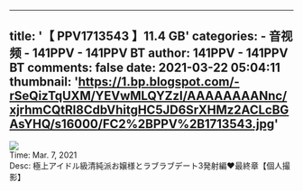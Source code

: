 
---
title: '【
                                PPV1713543
                            】11.4 GB'
categories: 
    - 音视频
    - 141PPV - 141PPV BT
author: 141PPV - 141PPV BT
comments: false
date: 2021-03-22 05:04:11
thumbnail: 'https://1.bp.blogspot.com/-rSeQizTqUXM/YEVwMLQYZzI/AAAAAAAANnc/xjrhmCQtRl8CdbVhitgHC5JD6SrXHMz2ACLcBGAsYHQ/s16000/FC2%2BPPV%2B1713543.jpg'
---

<div>   
<img src="https://1.bp.blogspot.com/-rSeQizTqUXM/YEVwMLQYZzI/AAAAAAAANnc/xjrhmCQtRl8CdbVhitgHC5JD6SrXHMz2ACLcBGAsYHQ/s16000/FC2%2BPPV%2B1713543.jpg" referrerpolicy="no-referrer"><br>Time: Mar.  7, 2021<br>Desc: 
                            極上アイドル級清純派お嬢様とラブラブデート3発射編❤️最終章【個人撮影】
                          
</div>
            